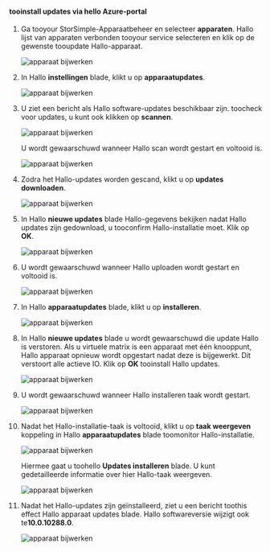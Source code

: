 <!--author=alkohli last changed: 11/07/16 -->

#### <a name="tooinstall-updates-via-hello-azure-portal"></a>tooinstall updates via hello Azure-portal

1. Ga tooyour StorSimple-Apparaatbeheer en selecteer **apparaten**. Hallo lijst van apparaten verbonden tooyour service selecteren en klik op de gewenste tooupdate Hallo-apparaat. 

    ![apparaat bijwerken](../includes/media/storsimple-virtual-array-install-update-via-portal/azupdate1m.png) 

2. In Hallo **instellingen** blade, klikt u op **apparaatupdates**. 

    ![apparaat bijwerken](../includes/media/storsimple-virtual-array-install-update-via-portal/azupdate2m.png)  

3. U ziet een bericht als Hallo software-updates beschikbaar zijn. toocheck voor updates, u kunt ook klikken op **scannen**.

    ![apparaat bijwerken](../includes/media/storsimple-virtual-array-install-update-via-portal/azupdate3m.png)

    U wordt gewaarschuwd wanneer Hallo scan wordt gestart en voltooid is.

    ![apparaat bijwerken](../includes/media/storsimple-virtual-array-install-update-via-portal/azupdate5m.png)

4. Zodra het Hallo-updates worden gescand, klikt u op **updates downloaden**. 

    ![apparaat bijwerken](../includes/media/storsimple-virtual-array-install-update-via-portal/azupdate6m.png)

5. In Hallo **nieuwe updates** blade Hallo-gegevens bekijken nadat Hallo updates zijn gedownload, u tooconfirm Hallo-installatie moet. Klik op **OK**.

    ![apparaat bijwerken](../includes/media/storsimple-virtual-array-install-update-via-portal/azupdate7m.png)

6. U wordt gewaarschuwd wanneer Hallo uploaden wordt gestart en voltooid is.

     ![apparaat bijwerken](../includes/media/storsimple-virtual-array-install-update-via-portal/azupdate8m.png)

5. In Hallo **apparaatupdates** blade, klikt u op **installeren**.

     ![apparaat bijwerken](../includes/media/storsimple-virtual-array-install-update-via-portal/azupdate11m.png)   

6. In Hallo **nieuwe updates** blade u wordt gewaarschuwd die update Hallo is verstoren. Als u virtuele matrix is een apparaat met één knooppunt, Hallo apparaat opnieuw wordt opgestart nadat deze is bijgewerkt. Dit verstoort alle actieve IO. Klik op **OK** tooinstall Hallo updates. 

    ![apparaat bijwerken](../includes/media/storsimple-virtual-array-install-update-via-portal/azupdate12m.png) 

7. U wordt gewaarschuwd wanneer Hallo installeren taak wordt gestart. 

    ![apparaat bijwerken](../includes/media/storsimple-virtual-array-install-update-via-portal/azupdate13m.png)

8.  Nadat het Hallo-installatie-taak is voltooid, klikt u op **taak weergeven** koppeling in Hallo **apparaatupdates** blade toomonitor Hallo-installatie. 

    ![apparaat bijwerken](../includes/media/storsimple-virtual-array-install-update-via-portal/azupdate15m.png)

    Hiermee gaat u toohello **Updates installeren** blade. U kunt gedetailleerde informatie over hier Hallo-taak weergeven.

    ![apparaat bijwerken](../includes/media/storsimple-virtual-array-install-update-via-portal/azupdate16m.png)

9. Nadat het Hallo-updates zijn geïnstalleerd, ziet u een bericht toothis effect Hallo apparaat updates blade. Hallo softwareversie wijzigt ook te**10.0.10288.0**. 

    ![apparaat bijwerken](../includes/media/storsimple-virtual-array-install-update-via-portal/azupdate17m.png)